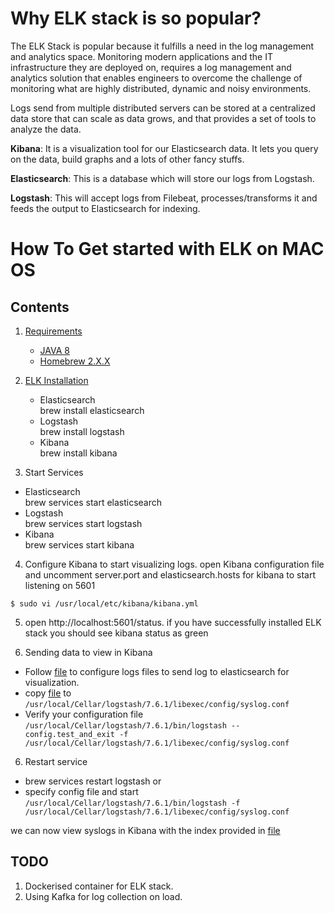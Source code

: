 # Why ELK stack is so popular?

The ELK Stack is popular because it fulfills a need in the log management and analytics space. Monitoring modern applications and the IT infrastructure they are deployed on, requires a log management and analytics solution that enables engineers to overcome the challenge of monitoring what are highly distributed, dynamic and noisy environments.

Logs send from multiple distributed servers can be stored at a centralized data store that can scale as data grows, and that provides a set of tools to analyze the data.

<b>Kibana</b>: It is a visualization tool for our Elasticsearch data. It lets you query on the data, build graphs and a lots of other fancy stuffs.

<b>Elasticsearch</b>: This is a database which will store our logs from Logstash.

<b>Logstash</b>: This will accept logs from Filebeat, processes/transforms it and feeds the output to Elasticsearch for indexing.

# How To Get started with ELK on MAC OS

## Contents

1. [Requirements](#requirements)
    * [JAVA 8](#Java-8)
    * [Homebrew 2.X.X](#Homebrew-2.X.X)

2. [ELK Installation](#ELK_Installtion)
    * Elasticsearch </br>
    brew install elasticsearch 
    * Logstash </br>
    brew install logstash
    * Kibana </br>
    brew install kibana
3. Start Services 
  * Elasticsearch </br> 
  brew services start elasticsearch
  * Logstash </br>
  brew services start logstash
  * Kibana </br>
  brew services start kibana

4. Configure Kibana to start visualizing logs.
  open Kibana configuration file and uncomment server.port and elasticsearch.hosts for kibana to start listening on 5601
  ```console
  $ sudo vi /usr/local/etc/kibana/kibana.yml
  ```
5. open http://localhost:5601/status. 
   if you have successfully installed ELK stack you should see kibana status as green

5. Sending data to view in Kibana
  * Follow [file](https://github.com/deepak6446/elk_stack/blob/master/syslog.conf) to configure logs files to send log to elasticsearch for visualization.
  * copy [file](https://github.com/deepak6446/elk_stack/blob/master/syslog.conf) to ```/usr/local/Cellar/logstash/7.6.1/libexec/config/syslog.conf```
  * Verify your configuration file 
  ```/usr/local/Cellar/logstash/7.6.1/bin/logstash --config.test_and_exit -f  /usr/local/Cellar/logstash/7.6.1/libexec/config/syslog.conf```

6. Restart service
  * brew services restart logstash
  or
  * specify config file and start  
  ```/usr/local/Cellar/logstash/7.6.1/bin/logstash -f /usr/local/Cellar/logstash/7.6.1/libexec/config/syslog.conf```

we can now view syslogs in Kibana with the index provided in [file](https://github.com/deepak6446/elk_stack/blob/master/logstash.conf)

## TODO 
1. Dockerised container for ELK stack.
2. Using Kafka for log collection on load.
